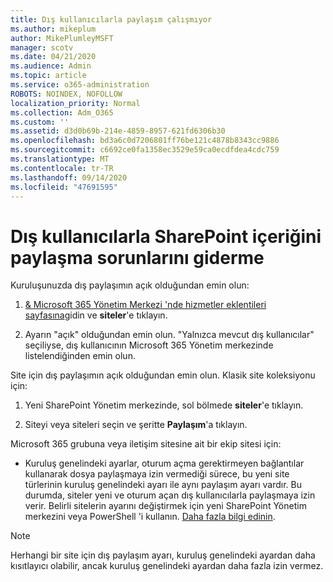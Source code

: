 ```yaml
---
title: Dış kullanıcılarla paylaşım çalışmıyor
ms.author: mikeplum
author: MikePlumleyMSFT
manager: scotv
ms.date: 04/21/2020
ms.audience: Admin
ms.topic: article
ms.service: o365-administration
ROBOTS: NOINDEX, NOFOLLOW
localization_priority: Normal
ms.collection: Adm_O365
ms.custom: ''
ms.assetid: d3d0b69b-214e-4859-8957-621fd6306b30
ms.openlocfilehash: bd3a6c0d7206801ff76be121c4878b8343cc9886
ms.sourcegitcommit: c6692ce0fa1358ec3529e59ca0ecdfdea4cdc759
ms.translationtype: MT
ms.contentlocale: tr-TR
ms.lasthandoff: 09/14/2020
ms.locfileid: "47691595"
---
```

# <a name="fix-problems-sharing-sharepoint-content-with-external-users"></a>Dış kullanıcılarla SharePoint içeriğini paylaşma sorunlarını giderme

Kuruluşunuzda dış paylaşımın açık olduğundan emin olun:
  
1. [ &amp; Microsoft 365 Yönetim Merkezi 'nde hizmetler eklentileri sayfasına](https://portal.office.com/adminportal/home#/Settings/ServicesAndAddIns)gidin ve **siteler**'e tıklayın.
    
2. Ayarın "açık" olduğundan emin olun. "Yalnızca mevcut dış kullanıcılar" seçiliyse, dış kullanıcının Microsoft 365 Yönetim merkezinde listelendiğinden emin olun.
    
Site için dış paylaşımın açık olduğundan emin olun. Klasik site koleksiyonu için:
  
1. Yeni SharePoint Yönetim merkezinde, sol bölmede **siteler**'e tıklayın.
    
2. Siteyi veya siteleri seçin ve şeritte **Paylaşım**'a tıklayın.
    
Microsoft 365 grubuna veya iletişim sitesine ait bir ekip sitesi için:
  
- Kuruluş genelindeki ayarlar, oturum açma gerektirmeyen bağlantılar kullanarak dosya paylaşmaya izin vermediği sürece, bu yeni site türlerinin kuruluş genelindeki ayarı ile aynı paylaşım ayarı vardır. Bu durumda, siteler yeni ve oturum açan dış kullanıcılarla paylaşmaya izin verir. Belirli sitelerin ayarını değiştirmek için yeni SharePoint Yönetim merkezini veya PowerShell 'i kullanın. [Daha fazla bilgi edinin](https://go.microsoft.com/fwlink/?linkid=871863).
    
> [!NOTE]
> Herhangi bir site için dış paylaşım ayarı, kuruluş genelindeki ayardan daha kısıtlayıcı olabilir, ancak kuruluş genelindeki ayardan daha fazla izin vermez. 
  

